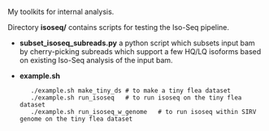 My toolkits for internal analysis. 

Directory **isoseq/** contains scripts for testing the Iso-Seq pipeline.

+ **subset_isoseq_subreads.py**
    a python script which subsets input bam by cherry-picking subreads which support a few HQ/LQ isoforms based on existing Iso-Seq analysis of the input bam.
    
+ **example.sh**
   ```
      ./example.sh make_tiny_ds # to make a tiny flea dataset
      ./example.sh run_isoseq   # to run isoseq on the tiny flea dataset
      ./example.sh run_isoseq_w_genome   # to run isoseq within SIRV genome on the tiny flea dataset
   ```

   
   
